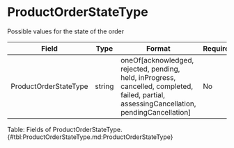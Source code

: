 <!--
    ATTENTION: This file was generated via gradle!
               Do NOT manually edit this file! Any such changes will be overwritten!
-->

# ProductOrderStateType

Possible values for the state of the order

| Field | Type | Format | Required |
|-------|---|--------|---|
| ProductOrderStateType | string | oneOf[acknowledged, rejected, pending, held, inProgress, cancelled, completed, failed, partial, assessingCancellation, pendingCancellation] | No |

Table: Fields of ProductOrderStateType. {#tbl:ProductOrderStateType.md:ProductOrderStateType}
